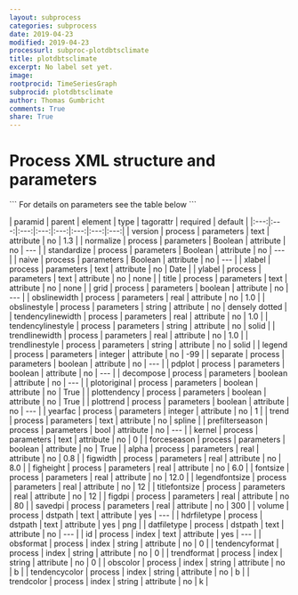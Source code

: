 ```yaml
---
layout: subprocess
categories: subprocess
date: 2019-04-23
modified: 2019-04-23
processurl: subproc-plotdbtsclimate
title: plotdbtsclimate
excerpt: No label set yet.
image: 
rootprocid: TimeSeriesGraph
subprocid: plotdbtsclimate
author: Thomas Gumbricht
comments: True
share: True
---
```


<h1 class='foot-description'>Process XML structure and parameters</h1>
```
For details on parameters see the table below
<?xml version="1.0" ?>
<process>
  <!--Generated from python-->
  <userproj plotid="yourplotid" projectid="yourprojectid" siteid="yoursiteid" system="systemid" tractid="yourtractid" userid="youruserid"/>
  <period endday="DD" endmonth="MM" endyear="YYYY" seasonendday="DD" seasonendmonth="MM" seasonstartday="DD" seasonstartmonth="MM" startday="DD" startmonth="MM" startyear="YYYY" timestep="timestep"/>
  <parameters alpha="xyz.abc" decompose="True/False" figdpi="xyz.abc" figheight="xyz.abc" figwidth="xyz.abc" fontsize="xyz.abc" forceseason="True/False" grid="True/False" kernel="txtstring" legend="xyz" legendfontsize="xyz.abc" naive="True/False" normalize="True/False" obslinestyle="txtstring" obslinewidth="xyz.abc" pdplot="True/False" plotoriginal="True/False" plottendency="True/False" plottrend="True/False" prefilterseason="True/False" savedpi="xyz.abc" separate="True/False" standardize="True/False" tendencylinestyle="txtstring" tendencylinewidth="xyz.abc" title="txtstring" titlefontsize="xyz.abc" trend="txtstring" trendlinestyle="txtstring" trendlinewidth="xyz.abc" version="txtstring" xlabel="txtstring" yearfac="xyz" ylabel="txtstring"/>
  <dstpath datfiletype="txtstring" hdrfiletype="txtstring" volume="txtstring"/>
  <index id="txtstring" obscolor="txtstring" obsformat="txtstring" tendencycolor="txtstring" tendencyformat="txtstring" trendcolor="txtstring" trendformat="txtstring"/>
</process>
```

| paramid | parent | element | type | tagorattr | required | default |
|:---:|:---:|:---:|:---:|:---:|:---:|:---:|:---:|
| version | process | parameters | text | attribute | no | 1.3 |
| normalize | process | parameters | Boolean | attribute | no | --- |
| standardize | process | parameters | Boolean | attribute | no | --- |
| naive | process | parameters | Boolean | attribute | no | --- |
| xlabel | process | parameters | text | attribute | no | Date |
| ylabel | process | parameters | text | attribute | no | none |
| title | process | parameters | text | attribute | no | none |
| grid | process | parameters | boolean | attribute | no | --- |
| obslinewidth | process | parameters | real | attribute | no | 1.0 |
| obslinestyle | process | parameters | string | attribute | no | densely dotted |
| tendencylinewidth | process | parameters | real | attribute | no | 1.0 |
| tendencylinestyle | process | parameters | string | attribute | no | solid |
| trendlinewidth | process | parameters | real | attribute | no | 1.0 |
| trendlinestyle | process | parameters | string | attribute | no | solid |
| legend | process | parameters | integer | attribute | no | -99 |
| separate | process | parameters | boolean | attribute | no | --- |
| pdplot | process | parameters | boolean | attribute | no | --- |
| decompose | process | parameters | boolean | attribute | no | --- |
| plotoriginal | process | parameters | boolean | attribute | no | True |
| plottendency | process | parameters | boolean | attribute | no | True |
| plottrend | process | parameters | boolean | attribute | no | --- |
| yearfac | process | parameters | integer | attribute | no | 1 |
| trend | process | parameters | text | attribute | no | spline |
| prefilterseason | process | parameters | bool | attribute | no | --- |
| kernel | process | parameters | text | attribute | no | 0 |
| forceseason | process | parameters | boolean | attribute | no | True |
| alpha | process | parameters | real | attribute | no | 0.8 |
| figwidth | process | parameters | real | attribute | no | 8.0 |
| figheight | process | parameters | real | attribute | no | 6.0 |
| fontsize | process | parameters | real | attribute | no | 12.0 |
| legendfontsize | process | parameters | real | attribute | no | 12 |
| titlefontsize | process | parameters | real | attribute | no | 12 |
| figdpi | process | parameters | real | attribute | no | 80 |
| savedpi | process | parameters | real | attribute | no | 300 |
| volume | process | dstpath | text | attribute | yes | --- |
| hdrfiletype | process | dstpath | text | attribute | yes | png |
| datfiletype | process | dstpath | text | attribute | no | --- |
| id | process | index | text | attribute | yes | --- |
| obsformat | process | index | string | attribute | no | 0 |
| tendencyformat | process | index | string | attribute | no | 0 |
| trendformat | process | index | string | attribute | no | 0 |
| obscolor | process | index | string | attribute | no | b |
| tendencycolor | process | index | string | attribute | no | b |
| trendcolor | process | index | string | attribute | no | k |
